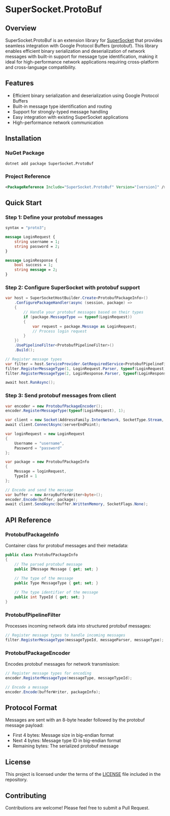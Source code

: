 # SuperSocket.ProtoBuf

## Overview

SuperSocket.ProtoBuf is an extension library for [SuperSocket](https://github.com/kerryjiang/SuperSocket) that provides seamless integration with Google Protocol Buffers (protobuf). This library enables efficient binary serialization and deserialization of network messages with built-in support for message type identification, making it ideal for high-performance network applications requiring cross-platform and cross-language compatibility.

## Features

- Efficient binary serialization and deserialization using Google Protocol Buffers
- Built-in message type identification and routing
- Support for strongly-typed message handling
- Easy integration with existing SuperSocket applications
- High-performance network communication

## Installation

### NuGet Package

```bash
dotnet add package SuperSocket.ProtoBuf
```

### Project Reference

```xml
<PackageReference Include="SuperSocket.ProtoBuf" Version="[version]" />
```

## Quick Start

### Step 1: Define your protobuf messages

```protobuf
syntax = "proto3";

message LoginRequest {
    string username = 1;
    string password = 2;
}

message LoginResponse {
    bool success = 1;
    string message = 2;
}
```

### Step 2: Configure SuperSocket with protobuf support

```csharp
var host = SuperSocketHostBuilder.Create<ProtobufPackageInfo>()
    .ConfigurePackageHandler(async (session, package) =>
    {
        // Handle your protobuf messages based on their types
        if (package.MessageType == typeof(LoginRequest))
        {
            var request = package.Message as LoginRequest;
            // Process login request
        }
    })
    .UsePipelineFilter<ProtobufPipelineFilter>()
    .Build();

// Register message types
var filter = host.ServiceProvider.GetRequiredService<ProtobufPipelineFilter>();
filter.RegisterMessageType(1, LoginRequest.Parser, typeof(LoginRequest));
filter.RegisterMessageType(2, LoginResponse.Parser, typeof(LoginResponse));

await host.RunAsync();
```

### Step 3: Send protobuf messages from client

```csharp
var encoder = new ProtobufPackageEncoder();
encoder.RegisterMessageType(typeof(LoginRequest), 1);

var client = new Socket(AddressFamily.InterNetwork, SocketType.Stream, ProtocolType.Tcp);
await client.ConnectAsync(serverEndPoint);

var loginRequest = new LoginRequest
{
    Username = "username",
    Password = "password"
};

var package = new ProtobufPackageInfo
{
    Message = loginRequest,
    TypeId = 1
};

// Encode and send the message
var buffer = new ArrayBufferWriter<byte>();
encoder.Encode(buffer, package);
await client.SendAsync(buffer.WrittenMemory, SocketFlags.None);
```

## API Reference

### ProtobufPackageInfo

Container class for protobuf messages and their metadata:

```csharp
public class ProtobufPackageInfo
{
    // The parsed protobuf message
    public IMessage Message { get; set; }
    
    // The type of the message
    public Type MessageType { get; set; }

    // The type identifier of the message
    public int TypeId { get; set; }
}
```

### ProtobufPipelineFilter

Processes incoming network data into structured protobuf messages:

```csharp
// Register message types to handle incoming messages
filter.RegisterMessageType(messageTypeId, messageParser, messageType);
```

### ProtobufPackageEncoder

Encodes protobuf messages for network transmission:

```csharp
// Register message types for encoding
encoder.RegisterMessageType(messageType, messageTypeId);

// Encode a message
encoder.Encode(bufferWriter, packageInfo);
```

## Protocol Format

Messages are sent with an 8-byte header followed by the protobuf message payload:
- First 4 bytes: Message size in big-endian format
- Next 4 bytes: Message type ID in big-endian format
- Remaining bytes: The serialized protobuf message

## License

This project is licensed under the terms of the [LICENSE](../../LICENSE) file included in the repository.

## Contributing

Contributions are welcome! Please feel free to submit a Pull Request.